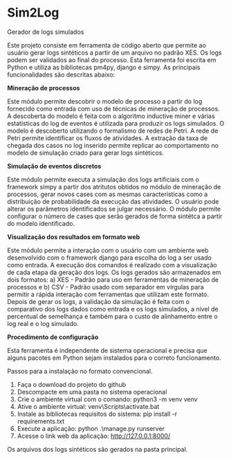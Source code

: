 # Sim2Log
Gerador de logs simulados

Este projeto consiste em ferramenta de código aberto que permite ao usuário gerar logs sintéticos a partir de um arquivo no padrão XES. Os logs podem ser validados ao final do processo. Esta ferramenta foi escrita em Python e utiliza as bibliotecas pm4py, django e simpy. As principais funcionalidades são descritas abaixo:

**Mineração de processos**

Este módulo permite descobrir o modelo de processo a partir do log fornecido como entrada com uso de técnicas de mineração de processos. A descoberta do modelo é feita com o algoritmo inductive miner e várias estatísticas do log de eventos é utilizada para produzir os logs simulados. O modelo é descoberto utilizando o formalismo de redes de Petri. A rede de Petri permite identificar os fluxos de atividades. A extração da taxa de chegada dos casos no log inserido permite replicar ao comportamento no modelo de simulação criado para gerar logs sintéticos. 
       
**Simulação de eventos discretos**

Este módulo permite executa a simulação dos logs artificiais com o framework simpy a partir dos atritutos obtidos no módulo de mineração de processos, gerar novos cases com as mesmas características como a distribuição de probabilidade da execução das atividades. O usuário pode alterar os parâmetros identificados se julgar necessário. O módulo permite configurar o número de cases que serão gerados de forma sintétca a partir do modelo identificado.
        
**Visualização dos resultados em formato web**

Este módulo permite a interação com o usuário com um ambiente web desenvolvido com o framework django para escolha do log a ser usado como entrada. A execução dos comandos é realizado com a visualização de cada etapa da geração dos logs. Os logs gerados são armazenados em dois formatos: a) XES - Padrão para uso em ferramentas de mineração de processos e b) CSV - Padrão usado com separador em vírgulas para permitir a rápida interação com ferramentas que utilizam este formato. Depois de gerar os logs, a validação da simulação é feita com o comparativo dos logs dados como entrada e os logs simulados, a nível de percentual de semelhança e também para o custo de alinhamento entre o log real e o log simulado.

**Procedimento de configuração**

Esta ferramenta é independente de sistema operacional e precisa que alguns pacotes em Python sejam instalados para o correto funcionamento. 

Passos para a instalação no formato convencional.
1) Faça o download do projeto do github
2) Descompacte em uma pasta no sistema operacional
3) Crie o ambiente virtual com o comando: python3 -m venv venv
4) Ative o ambiente virtual: venv\Scripts\activate.bat
5) Instale as bibliotecas requisitos do sistema: pip install -r requirements.txt
6) Execute a aplicação: python .\manage.py runserver
7) Acesse o link web da aplicação: http://127.0.0.1:8000/

Os arquivos dos logs sintéticos são gerados na pasta principal.


